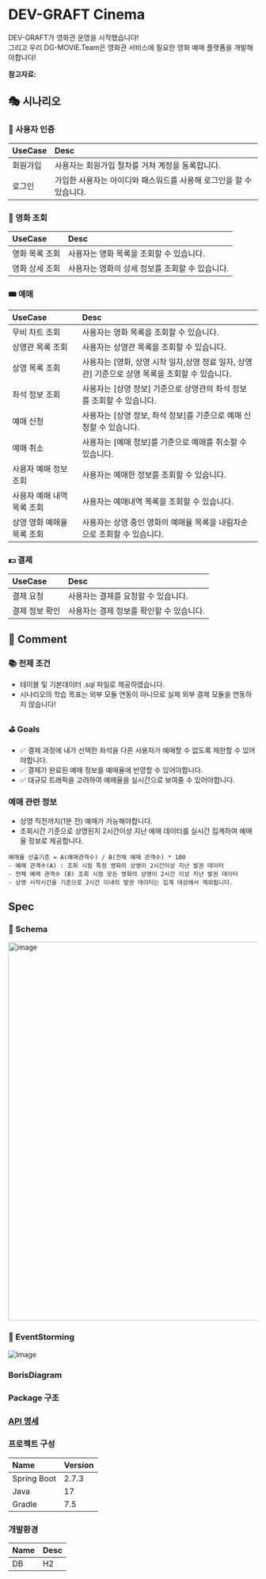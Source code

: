 # DEV-GRAFT Cinema

DEV-GRAFT가 영화관 운영을 시작했습니다!  
그리고 우리 DG-MOVIE.Team은 영화관 서비스에 필요한 영화 예매 플랫폼을 개발해야합니다!

**참고자료:** 

## 🎭 시나리오

### 🤗 사용자 인증

| UseCase | Desc                                   |
|:--------|:---------------------------------------|
| 회원가입    | 사용자는 회원가입 절차를 거쳐 계정을 동록합니다.            |
| 로그인     | 가입한 사용자는 아이디와 패스워드를 사용해 로그인을 할 수 있습니다. |

### 🎥 영화 조회

| UseCase  | Desc                        |
|:---------|:----------------------------|
| 영화 목록 조회 | 사용자는 영화 목록을 조회할 수 있습니다.     |
| 영화 상세 조회 | 사용자는 영화의 상세 정보를 조회할 수 있습니다. |

### 🎟 예매

| UseCase         | Desc                                                      |
|:----------------|:----------------------------------------------------------|
| 무비 차트 조회        | 사용자는 영화 목록을 조회할 수 있습니다.                                   |
| 상영관 목록 조회       | 사용자는 상영관 목록을 조회할 수 있습니다.                                  |
| 상영 목록 조회        | 사용자는 [영화, 상영 시작 일자,상영 정료 일자, 상영관] 기준으로 상영 목록을 조회할 수 있습니다. |
| 좌석 정보 조회        | 사용자는 [상영 정보] 기준으로 상영관의 좌석 정보를 조회할 수 있습니다.                 |
| 예매 신청           | 사용자는 [상영 정보, 좌석 정보]를 기준으로 예매 신청할 수 있습니다.                  |
| 예매 취소           | 사용자는 [예매 정보]를 기준으로 예매를 취소할 수 있습니다.                        |
| 사용자 예매 정보 조회    | 사용자는 예매한 정보를 조회할 수 있습니다.                                  |
| 사용자 예매 내역 목록 조회 | 사용자는 예매내역 목록을 조회할 수 있습니다.                                 |
| 상영 영화 예매율 목록 조회 | 사용자는 상영 중인 영화의 예매율 목록을 내림차순으로 조회할 수 있습니다.                 |

### 💵 결제

| UseCase  | Desc                    |
|:---------|:------------------------|
| 결제 요청    | 사용자는 결제를 요청할 수 있습니다.    |
| 결제 정보 확인 | 사용자는 결제 정보를 확인할 수 있습니다. |

## 💬 Comment

### 📚 전제 조건
- 테이블 및 기본데이터 .sql 파일로 제공하였습니다.
- 시나리오의 학습 목표는 외부 모듈 연동이 아니므로 실제 외부 결제 모듈을 연동하지 않습니다!

### ⛳ Goals

- ✅ 결제 과정에 내가 선택한 좌석을 다른 사용자가 예매할 수 없도록 제한할 수 있어야합니다.
- ✅ 결제가 완료된 예매 정보를 예매율에 반영할 수 있어야합니다.
- ✅ 대규모 트래픽을 고려하여 예매율을 실시간으로 보여줄 수 있어야합니다.

### 예매 관련 정보

- 상영 직전까지(1분 전) 예매가 가능해야합니다.
- 조회시간 기준으로 상영된지 2시간이상 지난 예매 데이터를 실시간 집계하여 예매율 정보로 제공합니다.

```
예매율 산출기준 = A(예매관객수) / B(전체 예매 관객수) * 100
- 예매 관객수(A) : 조회 시점 특정 영화의 상영이 2시간이상 지난 발권 데이터
- 전체 예매 관객수 (B) 조회 시점 모든 영화의 상영이 2시간 이상 지난 발권 데이터
- 상영 시작시간을 기준으로 2시간 이내의 발권 데이터는 집계 대상에서 제외됩니다.
```

## Spec

### 📄 Schema

<img width="765" alt="image" src="https://user-images.githubusercontent.com/22608825/231808333-e9a88986-927a-487c-a671-a810857c2199.png">

### 🎈 EventStorming

![Image](https://user-images.githubusercontent.com/22608825/230773112-41cd98ad-aff9-4519-b11b-e26e4478dc0d.png)

### BorisDiagram

### Package 구조

### [API 명세](api-docs/README.md)

### **프로젝트 구성**

| Name        | Version |
|:------------|:--------|
| Spring Boot | 2.7.3   |
| Java        | 17      |
| Gradle      | 7.5     |

### **개발환경**

| Name | Desc |
|:-----|:-----|
| DB   | H2   |
